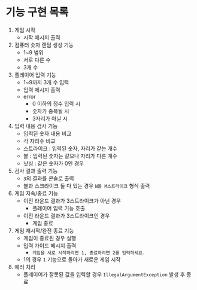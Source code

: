 # 기능 구현 목록

1. 게임 시작
   - 시작 메시지 출력
2. 컴퓨터 숫자 랜덤 생성 기능
   - 1~9 범위
   - 서로 다른 수
   - 3개 수
3. 플레이어 입력 기능
    - 1~9까지 3개 수 입력
    - 입력 메시지 출력
    - error
      - 0 이하의 정수 입력 시
      - 숫자가 중복될 시
      - 3자리가 아닐 시
4. 입력 내용 검사 기능
   - 입력된 숫자 내용 비교
   - 각 자리수 비교
   - 스트라이크 : 입력된 숫자, 자리가 같는 개수
   - 볼 : 입력된 숫자는 같으나 자리가 다른 개수
   - 낫싱 : 같은 숫자가 0인 경우
5. 검사 결과 출력 기능
    - `3`의 결과를 콘솔로 출력
    - 볼과 스크라이크 둘 다 있는 경우 `N볼 M스트라이크` 형식 출력
6. 게임 지속/종료 기능
   - 이전 라운드 결과가 3스트라이크가 아닌 경우
     - 플레이어 입력 기능 호출
   - 이전 라운드 결과가 3스트라이크인 경우
     - 게임 종료
7. 게임 재시작/완전 종료 기능
    - 게임이 종료된 경우 실행
    - 입력 가이드 메시지 출력
      - `게임을 새로 시작하려면 1, 종료하려면 2를 입력하세요.`
    - 1의 경우 `1` 기능으로 돌아가 새로운 게임 시작
8. 에러 처리
   - 플레이어가 잘못된 값을 입력할 경우 `IllegalArgumentException` 발생 후 종료